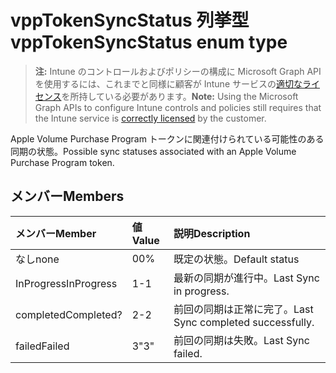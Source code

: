 # <a name="vpptokensyncstatus-enum-type"></a><span data-ttu-id="e1e07-101">vppTokenSyncStatus 列挙型</span><span class="sxs-lookup"><span data-stu-id="e1e07-101">vppTokenSyncStatus enum type</span></span>

> <span data-ttu-id="e1e07-102">**注:** Intune のコントロールおよびポリシーの構成に Microsoft Graph API を使用するには、これまでと同様に顧客が Intune サービスの[適切なライセンス](https://go.microsoft.com/fwlink/?linkid=839381)を所持している必要があります。</span><span class="sxs-lookup"><span data-stu-id="e1e07-102">**Note:** Using the Microsoft Graph APIs to configure Intune controls and policies still requires that the Intune service is [correctly licensed](https://go.microsoft.com/fwlink/?linkid=839381) by the customer.</span></span>

<span data-ttu-id="e1e07-103">Apple Volume Purchase Program トークンに関連付けられている可能性のある同期の状態。</span><span class="sxs-lookup"><span data-stu-id="e1e07-103">Possible sync statuses associated with an Apple Volume Purchase Program token.</span></span>
## <a name="members"></a><span data-ttu-id="e1e07-104">メンバー</span><span class="sxs-lookup"><span data-stu-id="e1e07-104">Members</span></span>
|<span data-ttu-id="e1e07-105">メンバー</span><span class="sxs-lookup"><span data-stu-id="e1e07-105">Member</span></span>|<span data-ttu-id="e1e07-106">値</span><span class="sxs-lookup"><span data-stu-id="e1e07-106">Value</span></span>|<span data-ttu-id="e1e07-107">説明</span><span class="sxs-lookup"><span data-stu-id="e1e07-107">Description</span></span>|
|:---|:---|:---|
|<span data-ttu-id="e1e07-108">なし</span><span class="sxs-lookup"><span data-stu-id="e1e07-108">none</span></span>|<span data-ttu-id="e1e07-109">0</span><span class="sxs-lookup"><span data-stu-id="e1e07-109">0%</span></span>|<span data-ttu-id="e1e07-110">既定の状態。</span><span class="sxs-lookup"><span data-stu-id="e1e07-110">Default status</span></span>|
|<span data-ttu-id="e1e07-111">InProgress</span><span class="sxs-lookup"><span data-stu-id="e1e07-111">InProgress</span></span>|<span data-ttu-id="e1e07-112">1</span><span class="sxs-lookup"><span data-stu-id="e1e07-112">-1</span></span>|<span data-ttu-id="e1e07-113">最新の同期が進行中。</span><span class="sxs-lookup"><span data-stu-id="e1e07-113">Last Sync in progress.</span></span>|
|<span data-ttu-id="e1e07-114">completed</span><span class="sxs-lookup"><span data-stu-id="e1e07-114">Completed?</span></span>|<span data-ttu-id="e1e07-115">2</span><span class="sxs-lookup"><span data-stu-id="e1e07-115">-2</span></span>|<span data-ttu-id="e1e07-116">前回の同期は正常に完了。</span><span class="sxs-lookup"><span data-stu-id="e1e07-116">Last Sync completed successfully.</span></span>|
|<span data-ttu-id="e1e07-117">failed</span><span class="sxs-lookup"><span data-stu-id="e1e07-117">Failed</span></span>|<span data-ttu-id="e1e07-118">3</span><span class="sxs-lookup"><span data-stu-id="e1e07-118">"3"</span></span>|<span data-ttu-id="e1e07-119">前回の同期は失敗。</span><span class="sxs-lookup"><span data-stu-id="e1e07-119">Last Sync failed.</span></span>|








